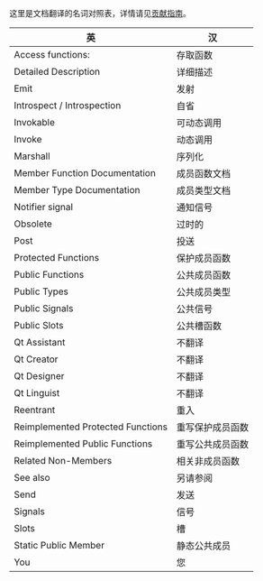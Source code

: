 这里是文档翻译的名词对照表，详情请见[贡献指南](https://github.com/QtDocumentCN/QtDocumentCN/blob/master/CONTRIBUTING.md)。 

| 英                                | 汉               |
| --------------------------------- | ---------------- |
| Access functions:                 | 存取函数         |
| Detailed Description              | 详细描述         |
| Emit                              | 发射             |
| Introspect / Introspection        | 自省             |
| Invokable                         | 可动态调用       |
| Invoke                            | 动态调用         |
| Marshall                          | 序列化           |
| Member Function Documentation     | 成员函数文档     |
| Member Type Documentation         | 成员类型文档     |
| Notifier signal                   | 通知信号         |
| Obsolete                          | 过时的           |
| Post                              | 投送             |
| Protected Functions               | 保护成员函数     |
| Public Functions                  | 公共成员函数     |
| Public Types                      | 公共成员类型     |
| Public Signals                    | 公共信号         |
| Public Slots                      | 公共槽函数       |
| Qt Assistant                      | 不翻译           |
| Qt Creator                        | 不翻译           |
| Qt Designer                       | 不翻译           |
| Qt Linguist                       | 不翻译           |
| Reentrant                         | 重入             |
| Reimplemented Protected Functions | 重写保护成员函数 |
| Reimplemented Public Functions    | 重写公共成员函数 |
| Related Non-Members               | 相关非成员函数   |
| See also                          | 另请参阅         |
| Send                              | 发送             |
| Signals                           | 信号             |
| Slots                             | 槽               |
| Static Public Member              | 静态公共成员     |
| You                               | 您               |

